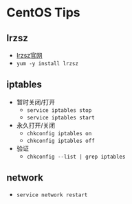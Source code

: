 # CentOS Tips

## lrzsz
- [lrzsz官网](http://freshmeat.sourceforge.net/projects/lrzsz/)
- `yum -y install lrzsz`

## iptables
- 暂时关闭/打开
    - `service iptables stop`
    - `service iptables start`
- 永久打开/关闭
    - `chkconfig iptables on`
    - `chkconfig iptables off`
- 验证
    - `chkconfig --list | grep iptables`

## network
- `service network restart`